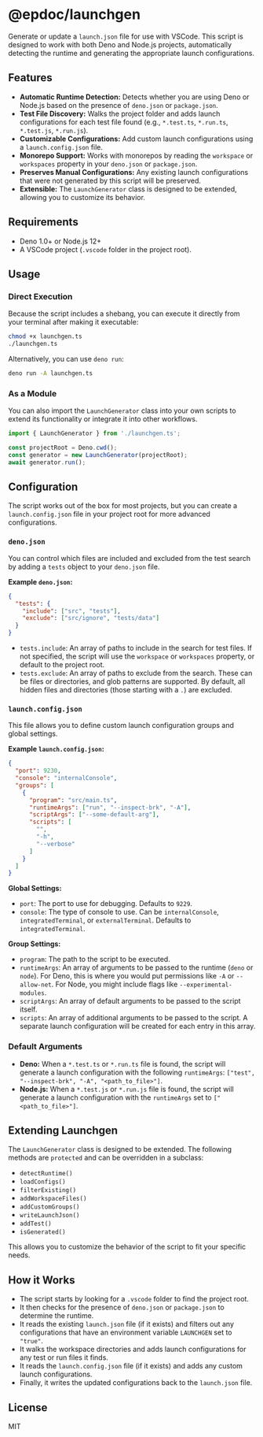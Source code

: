 # @epdoc/launchgen

Generate or update a `launch.json` file for use with VSCode. This script is designed to work with both Deno and Node.js projects, automatically detecting the runtime and generating the appropriate launch configurations.

## Features

- **Automatic Runtime Detection:** Detects whether you are using Deno or Node.js based on the presence of `deno.json` or `package.json`.
- **Test File Discovery:** Walks the project folder and adds launch configurations for each test file found (e.g., `*.test.ts`, `*.run.ts`, `*.test.js`, `*.run.js`).
- **Customizable Configurations:** Add custom launch configurations using a `launch.config.json` file.
- **Monorepo Support:** Works with monorepos by reading the `workspace` or `workspaces` property in your `deno.json` or `package.json`.
- **Preserves Manual Configurations:** Any existing launch configurations that were not generated by this script will be preserved.
- **Extensible:** The `LaunchGenerator` class is designed to be extended, allowing you to customize its behavior.

## Requirements

- Deno 1.0+ or Node.js 12+
- A VSCode project (`.vscode` folder in the project root).

## Usage

### Direct Execution

Because the script includes a shebang, you can execute it directly from your terminal after making it executable:

```bash
chmod +x launchgen.ts
./launchgen.ts
```

Alternatively, you can use `deno run`:

```bash
deno run -A launchgen.ts
```

### As a Module

You can also import the `LaunchGenerator` class into your own scripts to extend its functionality or integrate it into other workflows.

```typescript
import { LaunchGenerator } from './launchgen.ts';

const projectRoot = Deno.cwd();
const generator = new LaunchGenerator(projectRoot);
await generator.run();
```

## Configuration

The script works out of the box for most projects, but you can create a `launch.config.json` file in your project root for more advanced configurations.

### `deno.json`

You can control which files are included and excluded from the test search by adding a `tests` object to your `deno.json` file.

**Example `deno.json`:**

```json
{
  "tests": {
    "include": ["src", "tests"],
    "exclude": ["src/ignore", "tests/data"]
  }
}
```

- `tests.include`: An array of paths to include in the search for test files. If not specified, the script will use the `workspace` or `workspaces` property, or default to the project root.
- `tests.exclude`: An array of paths to exclude from the search. These can be files or directories, and glob patterns are supported. By default, all hidden files and directories (those starting with a `.`) are excluded.

### `launch.config.json`

This file allows you to define custom launch configuration groups and global settings.

**Example `launch.config.json`:**

```json
{
  "port": 9230,
  "console": "internalConsole",
  "groups": [
    {
      "program": "src/main.ts",
      "runtimeArgs": ["run", "--inspect-brk", "-A"],
      "scriptArgs": ["--some-default-arg"],
      "scripts": [
        "",
        "-h",
        "--verbose"
      ]
    }
  ]
}
```

**Global Settings:**

- `port`: The port to use for debugging. Defaults to `9229`.
- `console`: The type of console to use. Can be `internalConsole`, `integratedTerminal`, or `externalTerminal`. Defaults to `integratedTerminal`.

**Group Settings:**

- `program`: The path to the script to be executed.
- `runtimeArgs`: An array of arguments to be passed to the runtime (`deno` or `node`). For Deno, this is where you would put permissions like `-A` or `--allow-net`. For Node, you might include flags like `--experimental-modules`.
- `scriptArgs`: An array of default arguments to be passed to the script itself.
- `scripts`: An array of additional arguments to be passed to the script. A separate launch configuration will be created for each entry in this array.

### Default Arguments

- **Deno:** When a `*.test.ts` or `*.run.ts` file is found, the script will generate a launch configuration with the following `runtimeArgs`: `["test", "--inspect-brk", "-A", "<path_to_file>"]`.
- **Node.js:** When a `*.test.js` or `*.run.js` file is found, the script will generate a launch configuration with the `runtimeArgs` set to `["<path_to_file>"]`.

## Extending Launchgen

The `LaunchGenerator` class is designed to be extended. The following methods are `protected` and can be overridden in a subclass:

- `detectRuntime()`
- `loadConfigs()`
- `filterExisting()`
- `addWorkspaceFiles()`
- `addCustomGroups()`
- `writeLaunchJson()`
- `addTest()`
- `isGenerated()`

This allows you to customize the behavior of the script to fit your specific needs.

## How it Works

- The script starts by looking for a `.vscode` folder to find the project root.
- It then checks for the presence of `deno.json` or `package.json` to determine the runtime.
- It reads the existing `launch.json` file (if it exists) and filters out any configurations that have an environment variable `LAUNCHGEN` set to `"true"`.
- It walks the workspace directories and adds launch configurations for any test or run files it finds.
- It reads the `launch.config.json` file (if it exists) and adds any custom launch configurations.
- Finally, it writes the updated configurations back to the `launch.json` file.

## License

MIT
